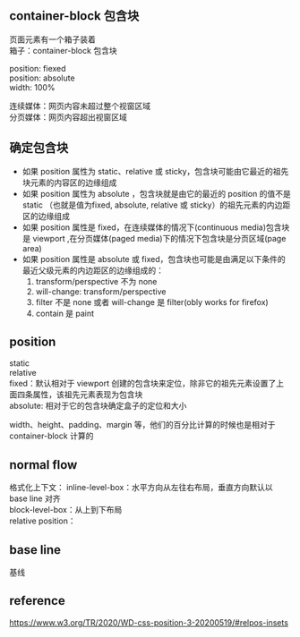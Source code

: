 ## container-block 包含块  
页面元素有一个箱子装着  
箱子：container-block 包含块  

position: fiexed  
position: absolute  
width: 100%  

连续媒体：网页内容未超过整个视窗区域  
分页媒体：网页内容超出视窗区域  

## 确定包含块  
- 如果 position 属性为 static、relative 或 sticky，包含块可能由它最近的祖先块元素的内容区的边缘组成  
- 如果 position 属性为 absolute ，包含块就是由它的最近的 position 的值不是 static （也就是值为fixed, absolute, relative 或 sticky）的祖先元素的内边距区的边缘组成  
- 如果 position 属性是 fixed，在连续媒体的情况下(continuous media)包含块是 viewport ,在分页媒体(paged media)下的情况下包含块是分页区域(page area)  
- 如果 position 属性是 absolute 或 fixed，包含块也可能是由满足以下条件的最近父级元素的内边距区的边缘组成的：  
  1. transform/perspective 不为 none  
  2. will-change: transform/perspective  
  3. filter 不是 none 或者 will-change 是 filter(obly works for firefox)  
  4. contain 是 paint  

## position  
static  
relative  
fixed：默认相对于 viewport 创建的包含块来定位，除非它的祖先元素设置了上面四条属性，该祖先元素表现为包含块  
absolute: 相对于它的包含块确定盒子的定位和大小  

width、height、padding、margin 等，他们的百分比计算的时候也是相对于 container-block 计算的  

## normal flow  
格式化上下文：
inline-level-box：水平方向从左往右布局，垂直方向默认以 base line 对齐  
block-level-box：从上到下布局  
relative position：

## base line  
基线  

## reference  
https://www.w3.org/TR/2020/WD-css-position-3-20200519/#relpos-insets  